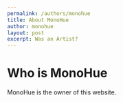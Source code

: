 ```yaml
---
permalink: /authors/monohue
title: About MonoHue
author: monohue
layout: post
excerpt: Was an Artist?
---
```


# Who is MonoHue

MonoHue is the owner of this website.
